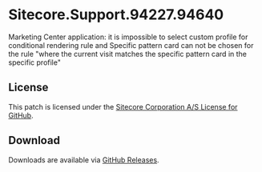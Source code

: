 # Sitecore.Support.94227.94640
Marketing Center application: it is impossible to select custom profile for conditional rendering rule and Specific pattern card can not be chosen for the rule &quot;where the current visit matches the specific pattern card in the specific profile&quot;

## License  
This patch is licensed under the [Sitecore Corporation A/S License for GitHub](https://github.com/sitecoresupport/Sitecore.Support.94227.94640/blob/master/LICENSE).  

## Download  
Downloads are available via [GitHub Releases](https://github.com/sitecoresupport/Sitecore.Support.94227.94640/releases).  

